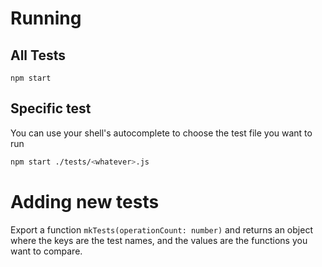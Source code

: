 # Running

## All Tests

```
npm start
```

## Specific test

You can use your shell's autocomplete to choose the test file you want to run

```bash
npm start ./tests/<whatever>.js
```

# Adding new tests

Export a function `mkTests(operationCount: number)` and returns an object where the keys are the test names, and the values are the functions you want to compare.

